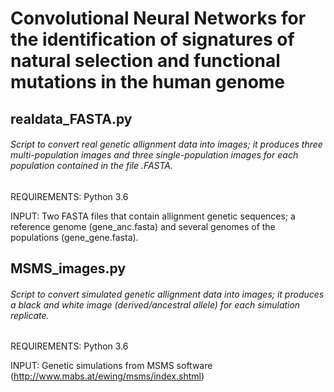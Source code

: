 # Convolutional Neural Networks for the identification of signatures of natural selection and functional mutations in the human genome

## realdata_FASTA.py

###### Script to convert real genetic allignment data into images; it produces three multi-population images and three single-population images for each population contained in the file .FASTA. 

REQUIREMENTS: Python 3.6

INPUT: Two FASTA files that contain allignment genetic sequences; a reference genome (gene\_anc.fasta) and several genomes of the populations (gene\_gene.fasta). 

## MSMS_images.py

###### Script to convert simulated genetic allignment data into images; it produces a black and white image (derived/ancestral allele) for each simulation replicate.

REQUIREMENTS: Python 3.6

INPUT: Genetic simulations from MSMS software (http://www.mabs.at/ewing/msms/index.shtml)

## 




